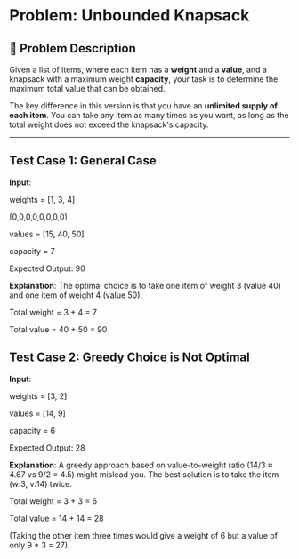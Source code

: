 # Problem: Unbounded Knapsack

## 📝 Problem Description

Given a list of items, where each item has a **weight** and a **value**, and a knapsack with a maximum weight **capacity**, your task is to determine the maximum total value that can be obtained.

The key difference in this version is that you have an **unlimited supply of each item**. You can take any item as many times as you want, as long as the total weight does not exceed the knapsack's capacity.

---


## Test Case 1: General Case
**Input**:

weights = [1, 3, 4]

[0,0,0,0,0,0,0,0]

values = [15, 40, 50]

capacity = 7

Expected Output: 90

**Explanation**: The optimal choice is to take one item of weight 3 (value 40) and one item of weight 4 (value 50).

Total weight = 3 + 4 = 7

Total value = 40 + 50 = 90


## Test Case 2: Greedy Choice is Not Optimal
**Input**:

weights = [3, 2]

values = [14, 9]

capacity = 6

Expected Output: 28

**Explanation**: A greedy approach based on value-to-weight ratio (14/3 ≈ 4.67 vs 9/2 = 4.5) might mislead you. The best solution is to take the item (w:3, v:14) twice.

Total weight = 3 + 3 = 6

Total value = 14 + 14 = 28

(Taking the other item three times would give a weight of 6 but a value of only 9 * 3 = 27).